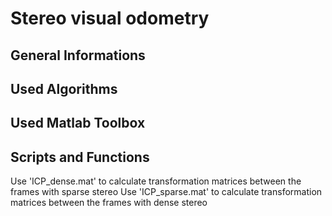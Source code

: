 # Stereo visual odometry
## General Informations
## Used Algorithms

## Used Matlab Toolbox


## Scripts and Functions
Use 'ICP_dense.mat' to calculate transformation matrices between the frames with sparse stereo
Use 'ICP_sparse.mat' to calculate transformation matrices between the frames with dense stereo
